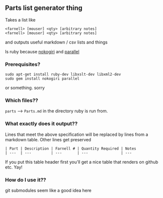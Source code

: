 ## Parts list generator thing

Takes a list like

```
<farnell> [mouser] <qty> [arbitrary notes]
<farnell> [mouser] <qty> [arbitrary notes]
```

and outputs useful markdown / csv lists and things

Is ruby because [nokogiri](http://www.nokogiri.org/) and [parallel](https://github.com/grosser/parallel)

### Prerequisites?

```
sudo apt-get install ruby-dev libxslt-dev libxml2-dev
sudo gem install nokogiri parallel
```

or something. sorry

### Which files??

`parts` --> `Parts.md` in the directory ruby is run from.

### What exactly does it output??

Lines that meet the above specification will be replaced by lines from
a markdown table. Other lines get preserved

```
| Part | Description | Farnell # | Quantity Required | Notes
| ---  | ---         | ---       | ---               | ---
```

If you put this table header first you'll get a nice table that
renders on github etc. Yay!

### How do I use it??

git submodules seem like a good idea here
